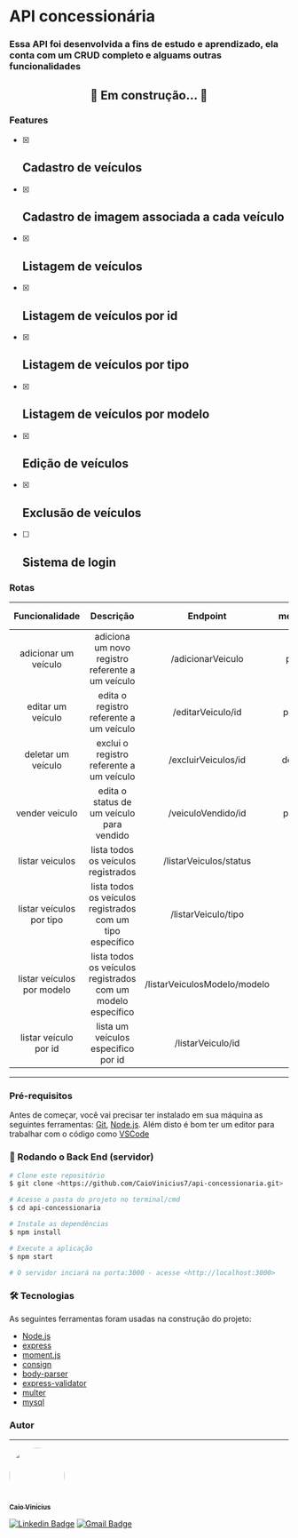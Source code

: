 # API concessionária

### Essa API foi desenvolvida a fins de estudo e aprendizado, ela conta com um CRUD completo e alguams outras funcionalidades

<h2 align="center"> 
	🚧 Em construção... 🚧
</h2>

### Features
	
- [x] Cadastro de veículos
	-
- [x] Cadastro de imagem associada a cada veículo
	-
- [x] Listagem de veículos
	-
- [x] Listagem de veículos por id
	-
- [x] Listagem de veículos por tipo
	-
- [x] Listagem de veículos por modelo
	-
- [x] Edição de veículos
	-
- [x] Exclusão de veículos
	-
- [ ] Sistema de login
	-

### Rotas

|       Funcionalidade       |                           Descrição                           |           Endpoint           | metódo | parâmetro opcional? |
|:--------------------------:|:-------------------------------------------------------------:|:----------------------------:|:------:|:-------------------:|
| adicionar um veículo       | adiciona um novo registro referente a um veículo              | /adicionarVeiculo            |  post  |         sim         |
| editar um veículo          | edita o registro referente a um veículo                       | /editarVeiculo/id            |  patch |         sim         |
| deletar um veículo         | exclui o registro referente a um veículo                      | /excluirVeiculos/id          | delete |         sim         |
| vender veiculo             | edita o status de um veículo para vendido                     | /veiculoVendido/id           |  patch |         sim         |
| listar veiculos            | lista todos os veículos registrados                           | /listarVeiculos/status       |   get  |         não         |
| listar veículos por tipo   | lista todos os veículos registrados com um tipo específico    | /listarVeiculo/tipo          |   get  |         sim         |
| listar veículos por modelo | lista todos os veículos registrados com um modelo específico  | /listarVeiculosModelo/modelo |   get  |         sim         |
| listar veículo por id      | lista um veículos especifico por id                           | /listarVeiculo/id            |   get  |         sim         |

---

### Pré-requisitos

Antes de começar, você vai precisar ter instalado em sua máquina as seguintes ferramentas:
[Git](https://git-scm.com), [Node.js](https://nodejs.org/en/). 
Além disto é bom ter um editor para trabalhar com o código como [VSCode](https://code.visualstudio.com/)

### 🎲 Rodando o Back End (servidor)

```bash
# Clone este repositório
$ git clone <https://github.com/CaioVinicius7/api-concessionaria.git>

# Acesse a pasta do projeto no terminal/cmd
$ cd api-concessionaria

# Instale as dependências
$ npm install

# Execute a aplicação
$ npm start

# O servidor inciará na porta:3000 - acesse <http://localhost:3000>
```

### 🛠 Tecnologias

As seguintes ferramentas foram usadas na construção do projeto:

- [Node.js](https://nodejs.org/en/)
- [express](https://expressjs.com/pt-br/)
- [moment.js](https://momentjs.com/)
- [consign](https://github.com/jarradseers/consign)
- [body-parser](https://github.com/expressjs/body-parser)
- [express-validator](https://express-validator.github.io/docs/)
- [multer](https://github.com/expressjs/multer)
- [mysql](https://github.com/mysqljs/mysql)

### Autor
---

<a href="https://www.facebook.com/caio.pereira.94695">
 <img style="border-radius: 50%;" src="https://scontent.fguj3-1.fna.fbcdn.net/v/t1.6435-9/142052074_3709793379112018_4012923653098423199_n.jpg?_nc_cat=105&ccb=1-5&_nc_sid=09cbfe&_nc_ohc=M6BAMRIcOXMAX82huD8&_nc_ht=scontent.fguj3-1.fna&oh=0320f7a4e1ed79a4938fce6918fcf9f3&oe=61421F3E" width="100px;" alt=""/>
 <br />
 <sub><b>Caio Vinícius</b></sub></a>

[![Linkedin Badge](https://img.shields.io/badge/-caio%20pereira-blue?style=flat-square&logo=Linkedin&logoColor=white&link=https://www.linkedin.com/in/tgmarinho/)](https://www.linkedin.com/in/caio-pereira-87a761200) 
[![Gmail Badge](https://img.shields.io/badge/-caio1525pereira@gmail.com-c14438?style=flat-square&logo=Gmail&logoColor=white&link=mailto:caio1525pereira@gmail.com)](mailto:caio1525pereira@gmail.com)